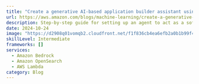 ```yaml
---
title: "Create a generative AI-based application builder assistant using Amazon Bedrock Agents"
url: https://aws.amazon.com/blogs/machine-learning/create-a-generative-ai-based-application-builder-assistant-using-amazon-bedrock-agents/
description: Step-by-step guide for setting up an agent to act as a software application builder assistant with agentic workflow capabilities
date: 2024-10-24
image: "https://d2908q01vomqb2.cloudfront.net/f1f836cb4ea6efb2a0b1b99f41ad8b103eff4b59/2024/10/09/ml-17023-agents-arch-diag-1.png"
skillLevel: Intermediate
frameworks: []
services:
  - Amazon Bedrock
  - Amazon OpenSearch
  - AWS Lambda
category: Blog
---
```


